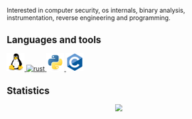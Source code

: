 Interested in computer security, os internals, binary analysis, instrumentation, reverse engineering and programming.

## Languages and tools

<a href="https://www.linux.org/" target="_blank" rel="noreferrer">
    <img src="https://raw.githubusercontent.com/devicons/devicon/master/icons/linux/linux-original.svg" alt="linux" width="40" height="40"/>
</a>
<a href="https://www.rust-lang.org" target="_blank" rel="noreferrer">
    <img src="https://www.vectorlogo.zone/logos/rust-lang/rust-lang-icon.svg" alt="rust" width="40" height="40"/>
</a>
<a href="https://www.python.org" target="_blank" rel="noreferrer">
    <img src="https://raw.githubusercontent.com/devicons/devicon/master/icons/python/python-original.svg" alt="python" width="40" height="40"/>
</a>
<a href="https://www.cprogramming.com/" target="_blank" rel="noreferrer">
    <img src="https://raw.githubusercontent.com/devicons/devicon/master/icons/c/c-original.svg" alt="c" width="40" height="40"/>
</a>

## Statistics

<div align="center">
    <picture>
      <source
        srcset="https://github-readme-stats-sigma-five.vercel.app/api?username=theo-abel&show_icons=true&line_height=33&hide_title=true&hide_border=true&count_private=true&include_all_commits=true&enable_animations=true&theme=dark"
        media="(prefers-color-scheme: dark)"
      />
      <source
        srcset="https://github-readme-stats-sigma-five.vercel.app/api?username=theo-abel&show_icons=true&line_height=33&hide_title=true&hide_border=true&count_private=true&include_all_commits=true&enable_animations=true"
        media="(prefers-color-scheme: light), (prefers-color-scheme: no-preference)"
      />
      <img src="https://github-readme-stats-sigma-five.vercel.app/api?username=theo-abel&show_icons=true&line_height=33&hide_title=true&hide_border=true&count_private=true&include_all_commits=true&enable_animations=true" />
    </picture>
</div>
